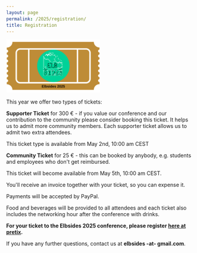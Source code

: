 ```yaml
---
layout: page
permalink: /2025/registration/
title: Registration
---
```


<a href="https://pretix.eu/elbsides/elbsides2025/" alt="Ticket Purchase Website"><img src="/assets/2025/images/Elbsides 2025 ticket stub.svg" class="center" width="50%"></a>

This year we offer two types of tickets:

**Supporter Ticket** for 300 € - if you value our conference and our contribution to the community please consider booking this ticket. It helps us to admit more community members. Each supporter ticket allows us to admit two extra attendees.

This ticket type is available from May 2nd, 10:00 am CEST

**Community Ticket** for 25 € - this can be booked by anybody, e.g. students and employees who don't get reimbursed.

This ticket will become available from May 5th, 10:00 am CEST.

You'll receive an invoice together with your ticket, so you can expense it.

Payments will be accepted by PayPal.

Food and beverages will be provided to all attendees and each ticket also includes the networking hour after the conference with drinks.

**For your ticket to the Elbsides 2025 conference, please register [here at pretix](https://pretix.eu/elbsides/elbsides2025/).**

If you have any further questions, contact us at **elbsides -at- gmail.com**.
